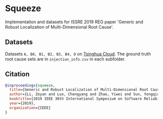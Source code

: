 # Squeeze
Implementation and datasets for ISSRE 2019 REG paper 'Generic and Robust Localization of Multi-Dimensional Root Cause'.

## Datasets
Datasets `A, B0, B1, B2, B3, B4, D` on [Tsinghua Cloud](https://cloud.tsinghua.edu.cn/d/0bc5a68ce2764a0d8215/).
The ground truth root cause sets are in `injection_info.csv` in each subfolder.

## Citation
``` bibtex
@inproceedings{squeeze,
  title={Generic and Robust Localization of Multi-Dimensional Root Causes},
  author={Li, Zeyan and Luo, Chengyang and Zhao, Yiwei and Sun, Yongqian and Sui, Kaixin and Wang, Xiping and Liu, Dapeng and Jin, Xing and Wang, Qi and Pei, Dan},
  booktitle={2019 IEEE 30th International Symposium on Software Reliability Engineering (ISSRE)},
  year={2019},
  organization={IEEE}
}
```

